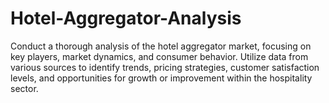# Hotel-Aggregator-Analysis
Conduct a thorough analysis of the hotel aggregator market, focusing on key players, market dynamics, and consumer behavior. Utilize data from various sources to identify trends, pricing strategies, customer satisfaction levels, and opportunities for growth or improvement within the hospitality sector.
